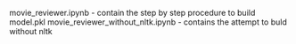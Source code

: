 movie_reviewer.ipynb - contain the step by step procedure to build model.pkl
movie_reviewer_without_nltk.ipynb - contains the attempt to buld without nltk
